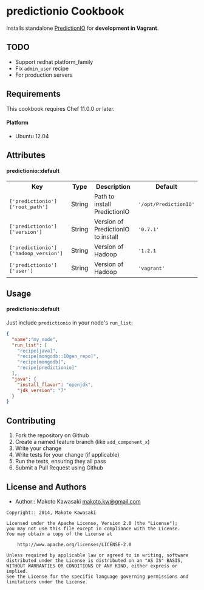 predictionio Cookbook
=====================
Installs standalone [PredictionIO](http://prediction.io/) for **development in Vagrant**.

TODO
------------

* Support redhat platform_family
* Fix ``admin_user`` recipe
* For production servers

Requirements
------------
This cookbook requires Chef 11.0.0 or later.

#### Platform

 * Ubuntu 12.04

Attributes
----------

#### predictionio::default

<table>
  <tr>
    <th>Key</th>
    <th>Type</th>
    <th>Description</th>
    <th>Default</th>
  </tr>
  <tr>
    <td><tt>['predictionio']['root_path']</tt></td>
    <td>String</td>
    <td>Path to install PredictionIO</td>
    <td><tt>'/opt/PredictionIO'</tt></td>
  </tr>
  <tr>
    <td><tt>['predictionio']['version']</tt></td>
    <td>String</td>
    <td>Version of PredictionIO to install</td>
    <td><tt>'0.7.1'</tt></td>
  </tr>
  <tr>
    <td><tt>['predictionio']['hadoop_version']</tt></td>
    <td>String</td>
    <td>Version of Hadoop</td>
    <td><tt>'1.2.1</tt></td>
  </tr>
  <tr>
    <td><tt>['predictionio']['user']</tt></td>
    <td>String</td>
    <td>Version of Hadoop</td>
    <td><tt>'vagrant'</tt></td>
  </tr>
</table>

Usage
-----
#### predictionio::default

Just include `predictionio` in your node's `run_list`:

```json
{
  "name":"my_node",
  "run_list": [
    "recipe[java]",
    "recipe[mongodb::10gen_repo]",
    "recipe[mongodb]",
    "recipe[predictionio]"
  ],
  "java": {
    "install_flavor": "openjdk",
    "jdk_version": "7"
  }
}
```

Contributing
------------
1. Fork the repository on Github
2. Create a named feature branch (like `add_component_x`)
3. Write your change
4. Write tests for your change (if applicable)
5. Run the tests, ensuring they all pass
6. Submit a Pull Request using Github

License and Authors
-------------------

 * Author:: Makoto Kawasaki <makoto.kw@gmail.com>

```text
Copyright:: 2014, Makoto Kawasaki

Licensed under the Apache License, Version 2.0 (the "License");
you may not use this file except in compliance with the License.
You may obtain a copy of the License at

    http://www.apache.org/licenses/LICENSE-2.0

Unless required by applicable law or agreed to in writing, software
distributed under the License is distributed on an "AS IS" BASIS,
WITHOUT WARRANTIES OR CONDITIONS OF ANY KIND, either express or implied.
See the License for the specific language governing permissions and
limitations under the License.
```
